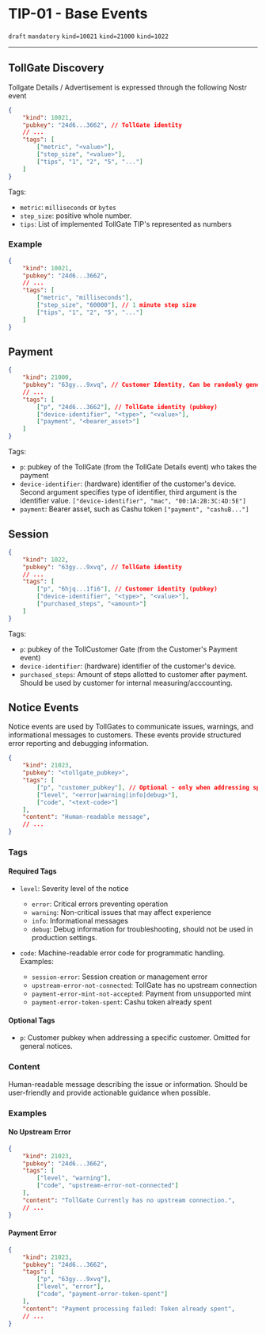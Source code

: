# TIP-01 - Base Events
`draft` `mandatory` `kind=10021` `kind=21000` `kind=1022`

---
## TollGate Discovery
Tollgate Details / Advertisement is expressed through the following Nostr event
```json
{
    "kind": 10021,
    "pubkey": "24d6...3662", // TollGate identity
    // ...
    "tags": [
        ["metric", "<value>"],
        ["step_size", "<value>"],
        ["tips", "1", "2", "5", "..."]
    ]
}
```

Tags:
- `metric`: `milliseconds` or `bytes`
- `step_size`: positive whole number.
- `tips`: List of implemented TollGate TIP's represented as numbers

### Example
```json
{
    "kind": 10021,
    "pubkey": "24d6...3662",
    // ...
    "tags": [
        ["metric", "milliseconds"],
        ["step_size", "60000"], // 1 minute step size
        ["tips", "1", "2", "5", "..."]
    ]
}
```

## Payment
```json
{
	"kind": 21000,
	"pubkey": "63gy...9xvq", // Customer Identity, Can be randomly generated
	// ...
	"tags": [
		["p", "24d6...3662"], // TollGate identity (pubkey)
		["device-identifier", "<type>", "<value>"],
		["payment", "<bearer_asset>"]
	]
}
```

Tags:
- `p`: pubkey of the TollGate (from the TollGate Details event) who takes the payment
- `device-identifier`: (hardware) identifier of the customer's device. Second argument specifies type of identifier, third argument is the identifier value. `["device-identifier", "mac", "00:1A:2B:3C:4D:5E"]`
- `payment`: Bearer asset, such as Cashu token `["payment", "cashuB..."]`


## Session
```json
{
	"kind": 1022,
	"pubkey": "63gy...9xvq", // TollGate identity
	// ...
	"tags": [
		["p", "6hjq...1fi6"], // Customer identity (pubkey)
		["device-identifier", "<type>", "<value>"],
		["purchased_steps", "<amount>"]
	]
}
```

Tags:
- `p`: pubkey of the TollCustomer Gate (from the Customer's Payment event)
- `device-identifier`: (hardware) identifier of the customer's device.
- `purchased_steps`: Amount of steps allotted to customer after payment. Should be used by customer for internal measuring/acccounting.

## Notice Events

Notice events are used by TollGates to communicate issues, warnings, and informational messages to customers. These events provide structured error reporting and debugging information.

```json
{
    "kind": 21023,
    "pubkey": "<tollgate_pubkey>",
    "tags": [
        ["p", "customer_pubkey"], // Optional - only when addressing specific customer
        ["level", "<error|warning|info|debug>"],
        ["code", "<text-code>"]
    ],
    "content": "Human-readable message",
    // ...
}
```

### Tags

#### Required Tags
- `level`: Severity level of the notice
  - `error`: Critical errors preventing operation
  - `warning`: Non-critical issues that may affect experience
  - `info`: Informational messages
  - `debug`: Debug information for troubleshooting, should not be used in production settings.

- `code`: Machine-readable error code for programmatic handling. Examples:
  - `session-error`: Session creation or management error
  - `upstream-error-not-connected`: TollGate has no upstream connection
  - `payment-error-mint-not-accepted`: Payment from unsupported mint
  - `payment-error-token-spent`: Cashu token already spent

#### Optional Tags
- `p`: Customer pubkey when addressing a specific customer. Omitted for general notices.

### Content
Human-readable message describing the issue or information. Should be user-friendly and provide actionable guidance when possible.

### Examples

#### No Upstream Error
```json
{
    "kind": 21023,
    "pubkey": "24d6...3662",
    "tags": [
        ["level", "warning"],
        ["code", "upstream-error-not-connected"]
    ],
    "content": "TollGate Currently has no upstream connection.",
    // ...
}
```

#### Payment Error
```json
{
    "kind": 21023,
    "pubkey": "24d6...3662",
    "tags": [
        ["p", "63gy...9xvq"],
        ["level", "error"],
        ["code", "payment-error-token-spent"]
    ],
    "content": "Payment processing failed: Token already spent",
    // ...
}
```